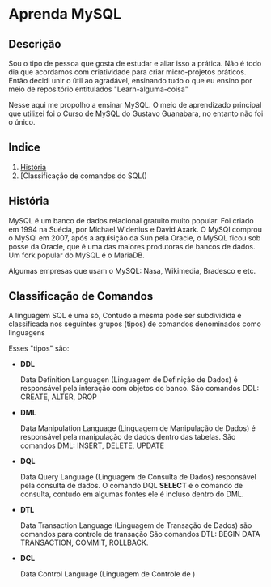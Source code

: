 # Aprenda MySQL

## Descrição

Sou o tipo de pessoa que gosta de estudar e aliar isso a prática. Não é todo
dia que acordamos com criatividade para criar micro-projetos práticos. Então
decidi unir o útil ao agradável, ensinando tudo o que eu ensino por meio de
repositório entitulados "Learn-alguma-coisa"

Nesse aqui me propolho a ensinar MySQL. O meio de aprendizado principal que utilizei foi o [Curso de MySQL](https://www.youtube.com/watch?v=Ofktsne-utM&list=PLHz_AreHm4dkBs-795Dsgvau_ekxg8g1r) do Gustavo Guanabara, no entanto não foi o único.


## Indice

1. [História](#history)
2. [Classificação de comandos do SQL()

## História <a name="history"></a>
MySQL é um banco de dados relacional gratuito muito popular. Foi criado em 1994 na Suécia,
por Michael Widenius e David Axark. O MySQl comprou o MySQl em 2007, após a aquisição da Sun pela Oracle, o MySQL ficou sob posse da Oracle, que é uma das maiores produtoras de bancos de dados. Um fork popular do MySQL é o MariaDB.

Algumas empresas que usam o MySQL: Nasa, Wikimedia, Bradesco e etc.


## Classificação de Comandos <a name="sql_class"></a>

A linguagem SQL é uma só, Contudo a mesma pode ser subdividida e classificada  nos seguintes grupos (tipos) de comandos denominados como linguagens

Esses "tipos" são:

* **DDL**
 
  Data Definition Languagen (Linguagem de Definição de Dados) é responsável pela interação com objetos do banco.
  São comandos DDL: CREATE, ALTER, DROP

* **DML**
  
  Data Manipulation Language (Linguagem de Manipulação de Dados) é responsável pela manipulação de dados dentro das tabelas.
  São comandos DML: INSERT, DELETE, UPDATE

* **DQL**

  Data Query Language (Linguagem de Consulta de Dados) responsável pela consulta de dados.
  O comando DQL __SELECT__   é o comando de consulta, contudo em algumas fontes ele é incluso dentro do DML.

* **DTL**

  Data Transaction Language (Linguagem de Transação de Dados) são comandos para controle de transação
  São comandos DTL: BEGIN DATA TRANSACTION, COMMIT, ROLLBACK.

* **DCL**

  Data Control Language (Linguagem de Controle de )

